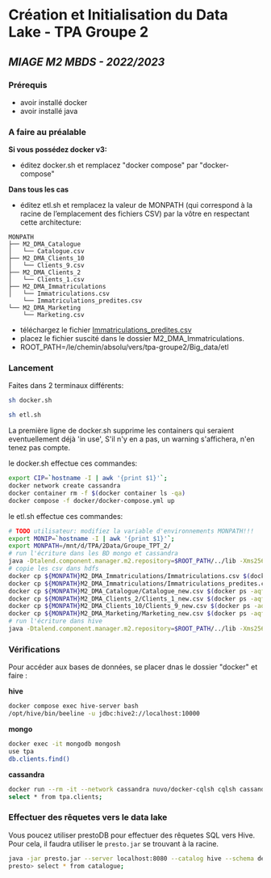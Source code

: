 # Création et Initialisation du Data Lake - TPA Groupe 2
## _MIAGE M2 MBDS - 2022/2023_

### Prérequis

- avoir installé docker
- avoir installé java

### A faire au préalable

**Si vous possédez docker v3:**
- éditez docker.sh et remplacez "docker compose" par "docker-compose"

**Dans tous les cas**
- éditez etl.sh et remplacez la valeur de MONPATH (qui correspond à la racine de l’emplacement des fichiers CSV) par la vôtre en respectant cette architecture:
```
MONPATH
├── M2_DMA_Catalogue
│   └── Catalogue.csv
├── M2_DMA_Clients_10
│   └── Clients_9.csv
├── M2_DMA_Clients_2
│   └── Clients_1.csv
├── M2_DMA_Immatriculations
│   └── Immatriculations.csv
	└── Immatriculations_predites.csv
└── M2_DMA_Marketing
    └── Marketing.csv
```
- téléchargez le fichier [Immatriculations_predites.csv](https://drive.google.com/file/d/1iOEKdQ7ZKYDIvZ9jVB3Ojuu2FyTWhBU9/view?usp=sharing) 
- placez le fichier suscité dans le dossier M2_DMA_Immatriculations.
- ROOT_PATH=/le/chemin/absolu/vers/tpa-groupe2/Big_data/etl

### Lancement

Faites dans 2 terminaux différents:
```sh
sh docker.sh
```
```sh
sh etl.sh
```

La première ligne de docker.sh supprime les containers qui seraient eventuellement déjà 'in use', S'il n'y en a pas, un warning s'affichera, n'en tenez pas compte.

le docker.sh effectue ces commandes:
```sh
export CIP=`hostname -I | awk '{print $1}'`;
docker network create cassandra
docker container rm -f $(docker container ls -qa) 
docker compose -f docker/docker-compose.yml up
```
le etl.sh effectue ces commandes:
```sh
# TODO utilisateur: modifiez la variable d'environnements MONPATH!!!
export MONIP=`hostname -I | awk '{print $1}'`;
export MONPATH=/mnt/d/TPA/2Data/Groupe_TPT_2/
# run l'écriture dans les BD mongo et cassandra
java -Dtalend.component.manager.m2.repository=$ROOT_PATH/../lib -Xms256M -Xmx1024M -cp .:$ROOT_PATH:$ROOT_PATH/./lib/routines.jar:$ROOT_PATH/./lib/log4j-jcl-2.12.1.jar:$ROOT_PATH/./lib/log4j-slf4j-impl-2.12.1.jar:$ROOT_PATH/./lib/log4j-api-2.12.1.jar:$ROOT_PATH/./lib/log4j-core-2.12.1.jar:$ROOT_PATH/./lib/metrics-core-3.1.2.jar:$ROOT_PATH/./lib/commons-beanutils-1.8.3.jar:$ROOT_PATH/./lib/jaxen-1.1.6.jar:$ROOT_PATH/./lib/xom-1.2.7.jar:$ROOT_PATH/./lib/talend-cassandra-1.2.jar:$ROOT_PATH/./lib/slf4j-api-1.7.25.jar:$ROOT_PATH/./lib/dom4j-2.1.1.jar:$ROOT_PATH/./lib/cassandra-driver-core-3.0.0-shaded.jar:$ROOT_PATH/./lib/commons-collections-3.2.2.jar:$ROOT_PATH/./lib/commons-lang-2.6.jar:$ROOT_PATH/./lib/mongo-java-driver-3.12.0.jar:$ROOT_PATH/./lib/ezmorph-1.0.6.jar:$ROOT_PATH/./lib/json-lib-2.4.5-talend.jar:$ROOT_PATH/./lib/talendcsv.jar:$ROOT_PATH/./lib/commons-logging-1.1.1.jar:$ROOT_PATH/./lib/crypto-utils.jar:$ROOT_PATH/./lib/talend_file_enhanced_20070724.jar:$ROOT_PATH/mongo_cassandra_0_5.jar: tpa_groupe2.mongo_cassandra_0_5.mongo_cassandra  --context=Default "$@"
# copie les csv dans hdfs
docker cp ${MONPATH}M2_DMA_Immatriculations/Immatriculations.csv $(docker ps -aqf "name=hive-server"):/Immatriculations.csv;
docker cp ${MONPATH}M2_DMA_Immatriculations/Immatriculations_predites.csv $(docker ps -aqf "name=hive-server"):/Immatriculations_predites.csv;
docker cp ${MONPATH}M2_DMA_Catalogue/Catalogue_new.csv $(docker ps -aqf "name=hive-server"):/Catalogue_new.csv;
docker cp ${MONPATH}M2_DMA_Clients_2/Clients_1_new.csv $(docker ps -aqf "name=hive-server"):/Clients_1_new.csv;
docker cp ${MONPATH}M2_DMA_Clients_10/Clients_9_new.csv $(docker ps -aqf "name=hive-server"):/Clients_9_new.csv;
docker cp ${MONPATH}M2_DMA_Marketing/Marketing_new.csv $(docker ps -aqf "name=hive-server"):/Marketing_new.csv;
# run l'écriture dans hive
java -Dtalend.component.manager.m2.repository=$ROOT_PATH/../lib -Xms256M -Xmx1024M -cp .:$ROOT_PATH:$ROOT_PATH/lib/routines.jar:$ROOT_PATH/lib/log4j-jcl-2.12.1.jar:$ROOT_PATH/lib/log4j-slf4j-impl-2.12.1.jar:$ROOT_PATH/lib/log4j-api-2.12.1.jar:$ROOT_PATH/lib/log4j-core-2.12.1.jar:$ROOT_PATH/lib/log4j-1.2-api-2.12.1.jar:$ROOT_PATH/lib/commons-collections-3.2.2.jar:$ROOT_PATH/lib/commons-lang-2.6.jar:$ROOT_PATH/lib/commons-logging-1.1.3.jar:$ROOT_PATH/lib/commons-codec-1.4.jar:$ROOT_PATH/lib/hadoop-mapreduce-client-core-2.8.3-amzn-1.jar:$ROOT_PATH/lib/libfb303-0.9.3.jar:$ROOT_PATH/lib/jersey-core-1.9.jar:$ROOT_PATH/lib/jetty-util-6.1.26-emr.jar:$ROOT_PATH/lib/hive-serde-2.3.3-amzn-0.jar:$ROOT_PATH/lib/libthrift-0.9.3.jar:$ROOT_PATH/lib/slf4j-api-1.7.25.jar:$ROOT_PATH/lib/datanucleus-api-jdo-4.2.4.jar:$ROOT_PATH/lib/curator-client-2.7.1.jar:$ROOT_PATH/lib/httpclient-4.5.5.jar:$ROOT_PATH/lib/datanucleus-core-4.1.17.jar:$ROOT_PATH/lib/hive-service-rpc-2.3.3-amzn-0.jar:$ROOT_PATH/lib/jersey-client-1.9.jar:$ROOT_PATH/lib/hadoop-mapreduce-client-common-2.8.3-amzn-1.jar:$ROOT_PATH/lib/zookeeper-3.4.12.jar:$ROOT_PATH/lib/servlet-api-2.5.jar:$ROOT_PATH/lib/hadoop-hdfs-client-2.8.3-amzn-1.jar:$ROOT_PATH/lib/emr-metrics-client-2.1.0.jar:$ROOT_PATH/lib/commons-cli-1.2.jar:$ROOT_PATH/lib/hadoop-hdfs-2.8.3-amzn-1.jar:$ROOT_PATH/lib/hive-service-2.3.3-amzn-0.jar:$ROOT_PATH/lib/jdo-api-3.0.1.jar:$ROOT_PATH/lib/curator-framework-2.7.1.jar:$ROOT_PATH/lib/avro-1.7.7.jar:$ROOT_PATH/lib/hive-cli-2.3.3-amzn-0.jar:$ROOT_PATH/lib/hadoop-yarn-api-2.8.3-amzn-1.jar:$ROOT_PATH/lib/commons-httpclient-3.0.1.jar:$ROOT_PATH/lib/talendcsv.jar:$ROOT_PATH/lib/datanucleus-rdbms-4.1.19.jar:$ROOT_PATH/lib/hadoop-yarn-client-2.8.3-amzn-1.jar:$ROOT_PATH/lib/hive-common-2.3.3-amzn-0.jar:$ROOT_PATH/lib/hadoop-common-2.8.3-amzn-1.jar:$ROOT_PATH/lib/jackson-xc-1.9.13.jar:$ROOT_PATH/lib/jackson-mapper-asl-1.9.14-TALEND.jar:$ROOT_PATH/lib/derby-10.12.1.1.jar:$ROOT_PATH/lib/hive-metastore-2.3.3-amzn-0.jar:$ROOT_PATH/lib/hadoop-auth-2.8.3-amzn-1.jar:$ROOT_PATH/lib/commons-configuration-1.6.jar:$ROOT_PATH/lib/antlr-runtime-3.4.jar:$ROOT_PATH/lib/commons-lang3-3.5.jar:$ROOT_PATH/lib/hadoop-mapreduce-client-jobclient-2.8.3-amzn-1.jar:$ROOT_PATH/lib/hive-jdbc-2.3.3-amzn-0.jar:$ROOT_PATH/lib/commons-io-2.4.jar:$ROOT_PATH/lib/gson-2.2.4.jar:$ROOT_PATH/lib/hive-beeline-2.3.3-amzn-0.jar:$ROOT_PATH/lib/httpcore-4.4.9.jar:$ROOT_PATH/lib/dom4j-2.1.1.jar:$ROOT_PATH/lib/hadoop-yarn-common-2.8.3-amzn-1.jar:$ROOT_PATH/lib/htrace-core4-4.0.1-incubating.jar:$ROOT_PATH/lib/jackson-core-asl-1.9.14-TALEND.jar:$ROOT_PATH/lib/guava-14.0.1.jar:$ROOT_PATH/lib/crypto-utils.jar:$ROOT_PATH/lib/hive-exec-2.3.3-amzn-0.jar:$ROOT_PATH/lib/talend_file_enhanced_20070724.jar:$ROOT_PATH/lib/jackson-jaxrs-1.9.13.jar:$ROOT_PATH/lib/protobuf-java-2.5.0.jar:$ROOT_PATH/hive_0_2.jar: tpa_groupe2.hive_0_2.hive  --context=Default "$@"
```

### Vérifications

Pour accéder aux bases de données, se placer dnas le dossier "docker" et faire :

**hive**
```sh
docker compose exec hive-server bash
/opt/hive/bin/beeline -u jdbc:hive2://localhost:10000
```
**mongo**
```sh
docker exec -it mongodb mongosh
use tpa
db.clients.find()
```
**cassandra**
```sh
docker run --rm -it --network cassandra nuvo/docker-cqlsh cqlsh cassandra 9042 --cqlversion='3.4.0'
select * from tpa.clients;
```

### Effectuer des rêquetes vers le data lake
Vous poucez utiliser prestoDB pour effectuer des rêquetes SQL vers Hive.  
Pour cela, il faudra utiliser le `presto.jar` se trouvant à la racine.  
```sh
java -jar presto.jar --server localhost:8080 --catalog hive --schema default
presto> select * from catalogue;
```